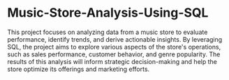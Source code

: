 # Music-Store-Analysis-Using-SQL

This project focuses on analyzing data from a music store to evaluate performance, identify trends, and derive actionable insights. By leveraging SQL, the project aims to explore various aspects of the store's operations, such as sales performance, customer behavior, and genre popularity. The results of this analysis will inform strategic decision-making and help the store optimize its offerings and marketing efforts.
